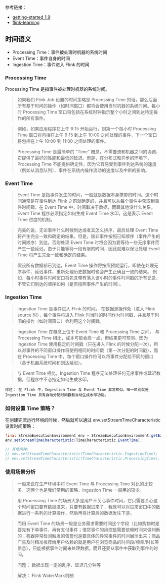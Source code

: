 参考链接：

* [getting-started_1.9](https://ci.apache.org/projects/flink/flink-docs-release-1.9/getting-started/tutorials/local_setup.html)
* [flink-learning](https://github.com/zhisheng17/flink-learning)

## 时间语义

* Processing Time：事件被处理时机器的系统时间
* Event Time：事件自身的时间
* Ingestion Time：事件进入 Flink 的时间

### Processing Time

Processing Time 是指事件被处理时机器的系统时间。

> 如果我们 Flink Job 设置的时间策略是 Processing Time 的话，那么后面所有基于时间的操作（如时间窗口）都将会使用当时机器的系统时间。每小时 Processing Time 窗口将包括在系统时钟指示整个小时之间到达特定操作的所有事件。

> 例如，如果应用程序在上午 9:15 开始运行，则第一个每小时 Processing Time 窗口将包括在上午 9:15 到上午 10:00 之间处理的事件，下一个窗口将包括在上午 10:00 到 11:00 之间处理的事件。

> Processing Time 是最简单的 "Time" 概念，不需要流和机器之间的协调，它提供了最好的性能和最低的延迟。但是，在分布式和异步的环境下，Processing Time 不能提供确定性，因为它容易受到事件到达系统的速度（例如从消息队列）、事件在系统内操作流动的速度以及中断的影响。

### Event Time

> Event Time 是指事件发生的时间，一般就是数据本身携带的时间。这个时间通常是在事件到达 Flink 之前就确定的，并且可以从每个事件中获取到事件时间戳。在 Event Time 中，时间取决于数据，而跟其他没什么关系。Event Time 程序必须指定如何生成 Event Time 水印，这是表示 Event Time 进度的机制。

> 完美的说，无论事件什么时候到达或者其怎么排序，最后处理 Event Time 将产生完全一致和确定的结果。但是，除非事件按照已知顺序（事件产生的时间顺序）到达，否则处理 Event Time 时将会因为要等待一些无序事件而产生一些延迟。由于只能等待一段有限的时间，因此就难以保证处理 Event Time 将产生完全一致和确定的结果。
  
> 假设所有数据都已到达，Event Time 操作将按照预期运行，即使在处理无序事件、延迟事件、重新处理历史数据时也会产生正确且一致的结果。 例如，每小时事件时间窗口将包含带有落入该小时的事件时间戳的所有记录，不管它们到达的顺序如何（是否按照事件产生的时间）。
  
### Ingestion Time

> Ingestion Time 是事件进入 Flink 的时间。 在数据源操作处（进入 Flink source 时），每个事件将进入 Flink 时当时的时间作为时间戳，并且基于时间的操作（如时间窗口）会利用这个时间戳。

> Ingestion Time 在概念上位于 Event Time 和 Processing Time 之间。 与 Processing Time 相比，成本可能会高一点，但结果更可预测。因为 Ingestion Time 使用稳定的时间戳（只在进入 Flink 的时候分配一次），所以对事件的不同窗口操作将使用相同的时间戳（第一次分配的时间戳），而在 Processing Time 中，每个窗口操作符可以将事件分配给不同的窗口（基于机器系统时间和到达延迟）。
  
> 与 Event Time 相比，Ingestion Time 程序无法处理任何无序事件或延迟数据，但程序中不必指定如何生成水印。

`综述： 在 Flink 中，Ingestion Time 与 Event Time 非常相似，唯一区别就是 Ingestion Time 具有自动分配时间戳和自动生成水印功能。`

### 如何设置 Time 策略？
在创建完流运行环境的时候，然后就可以通过 env.setStreamTimeCharacteristic 设置时间策略：

```Java
final StreamExecutionEnvironment env = StreamExecutionEnvironment.getExecutionEnvironment();
env.setStreamTimeCharacteristic(TimeCharacteristic.EventTime);

// 其他两种:
// env.setStreamTimeCharacteristic(TimeCharacteristic.IngestionTime);
// env.setStreamTimeCharacteristic(TimeCharacteristic.ProcessingTime);
```

### 使用场景分析

> 一般来说在生产环境中将 Event Time 与 Processing Time 对比的比较多，这两个也是我们常用的策略，Ingestion Time 一般用的较少。

> 用 Processing Time 的场景大多是用户不关心事件时间，它只需要关心这个时间窗口要有数据进来，只要有数据进来了，我就可以对进来窗口中的数据进行一系列的计算操作，然后再将计算后的数据发往下游。

> 而用 Event Time 的场景一般是业务需求需要时间这个字段（比如购物时是要先有下单事件、再有支付事件；借贷事件的风控是需要依赖时间来做判断的；机器异常检测触发的告警也是要具体的异常事件的时间展示出来；商品广告及时精准推荐给用户依赖的就是用户在浏览商品的时间段/频率/时长等信息），只能根据事件时间来处理数据，而且还要从事件中获取到事件的时间。 
>
> 问题： 数据出现一定的乱序、延迟几分钟等
>
> 解决： Flink WaterMark机制

